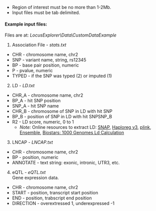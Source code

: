  - Region of interest must be no more than 1-2Mb.  
 - Input files must be tab delimited.

#### Example input files:  
Files are at: *LocusExplorer\\Data\\CustomDataExample*    


1. Association File - *stats.txt*   
 - CHR - chromosome name, chr2
 - SNP - variant name, string, rs12345
 - BP	- base pair position, numeric
 - P - pvalue, numeric
 - TYPED - if the SNP was typed (2) or imputed (1) 

2. LD - *LD.txt*  
 - CHR_A - chromosome name, chr2
 - BP_A	- hit SNP position
 - SNP_A - hit SNP name
 - CHR_B - chromosome of SNP in LD with hit SNP
 - BP_B	- position of SNP in LD with hit SNPSNP_B
 - R2 - LD score, numeric, 0 to 1
    - *Note:* Online resources to extract LD: [SNAP](https://www.broadinstitute.org/mpg/snap/ldsearchpw.php), [Haploreg v3](http://www.broadinstitute.org/mammals/haploreg/haploreg_v3.php), [plink](http://pngu.mgh.harvard.edu/~purcell/plink/ld.shtml), [Ensemble](http://www.ensembl.info/blog/2015/06/18/1000-genomes-phase-3-frequencies-genotypes-and-ld-data/), [Biostars: 1000 Genomes Ld Calculation](https://www.biostars.org/p/2909/)

3. LNCAP - *LNCAP.txt*  
 - CHR - chromosome name, chr2
 - BP	- position, numeric
 - ANNOTATE - text string: exonic, intronic, UTR3, etc.
 
4. eQTL - *eQTL.txt*  
Gene expression data.
 - CHR - chromosome name, chr2
 - START - position, transcript start position
 - END - position, trabscript end position
 - DIRECTION - overextressed 1, underexpressed -1


